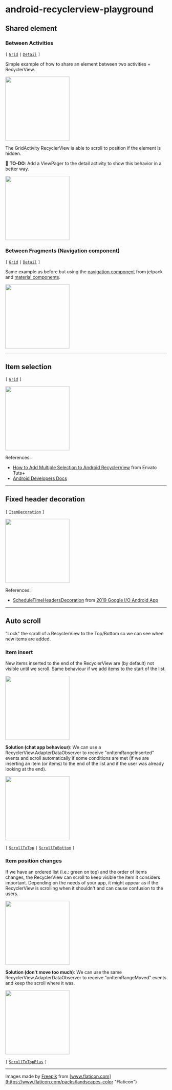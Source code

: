 # android-recyclerview-playground

## Shared element

### Between Activities

`[`
  [`Grid`](activitysharedelements/src/main/java/com/spundev/activitysharedelements/GridActivity.kt)
`|`
  [`Detail`](activitysharedelements/src/main/java/com/spundev/activitysharedelements/DetailActivity.kt)
`]`

Simple example of how to share an element between two activities + RecyclerView.

<img src="screenshots/activity_main.gif" width="200" style="max-width:100%;">

The GridActivity RecyclerView is able to scroll to position if the element is hidden.

:memo: **TO-DO**: Add a ViewPager to the detail activity to show this behavior in a better way.

<img src="screenshots/activity_scroll.gif" width="200" style="max-width:100%;">

### Between Fragments (Navigation component)

`[`
  [`Grid`](navigationsharedelements/src/main/java/com/spundev/navigationsharedelements/GridFragment.kt)
`|`
  [`Detail`](navigationsharedelements/src/main/java/com/spundev/navigationsharedelements/DetailFragment.kt)
`]`

Same example as before but using the [navigation component](https://developer.android.com/guide/navigation) from jetpack and [material components](https://github.com/material-components/material-components-android).

<img src="screenshots/fragment_main.gif" width="200" style="max-width:100%;">

---

## Item selection

`[`
  [`Grid`](multiselect/src/main/java/com/spundev/multiselect/GridActivity.kt)
`]`

<img src="screenshots/multiselect_main.gif" width="200" style="max-width:100%;">

References:

- [How to Add Multiple Selection to Android RecyclerView](https://code.tutsplus.com/tutorials/how-to-add-selection-support-to-a-recyclerview--cms-32175) from Envato Tuts+
- [Android Developers Docs](https://developer.android.com/reference/androidx/recyclerview/selection/package-summary)

---

## Fixed header decoration

`[`
  [`ItemDecoration`](fixedheader/src/main/java/com/spundev/fixedheader/DateHeaderDecoration.kt)
`]`

<img src="screenshots/fixed_header_main.gif" width="200" style="max-width:100%;">

References:

- [ScheduleTimeHeadersDecoration](https://github.com/google/iosched/blob/master/mobile/src/main/java/com/google/samples/apps/iosched/ui/schedule/ScheduleTimeHeadersDecoration.kt) from [2019 Google I/O Android App](https://github.com/google/iosched)

---

## Auto scroll

"Lock" the scroll of a RecyclerView to the Top/Bottom so we can see when new items are added.

### Item insert

New items inserted to the end of the RecyclerView are (by default) not visible until we scroll. Same behaviour if we add items to the start of the list.

<img src="screenshots/autoscroll/none_add_bottom.gif" width="200" style="max-width:100%;">

**Solution (chat app behaviour)**: We can use a RecyclerView.AdapterDataObserver to receive "onItemRangeInserted" events and scroll automatically if some conditions are met (if we are inserting an item (or items) to the end of the list and if the user was already looking at the end).

<img src="screenshots/autoscroll/bottom_add_bottom.gif" width="200" style="max-width:100%;">

`[`
  [`ScrollToTop`](autoscroll/src/main/java/com/spundev/autoscroll/scrollObservers/MyScrollToTopObserver.kt)
`|`
  [`ScrollToBottom`](autoscroll/src/main/java/com/spundev/autoscroll/scrollObservers/MyScrollToBottomObserver.kt)
`]`

### Item position changes

If we have an ordered list (i.e.: green on top) and the order of items changes, the RecyclerView can scroll to keep visible the item it considers important. Depending on the needs of your app, it might appear as if the RecyclerView is scrolling when it shouldn't and can cause confusion to the users.

<img src="screenshots/autoscroll/top_move.gif" width="200" style="max-width:100%;">

**Solution (don't move too much)**: We can use the same RecyclerView.AdapterDataObserver to receive "onItemRangeMoved" events and keep the scroll where it was.

<img src="screenshots/autoscroll/top_plus_move.gif" width="200" style="max-width:100%;">

`[`
  [`ScrollToTopPlus`](autoscroll/src/main/java/com/spundev/autoscroll/scrollObservers/MyScrollToTopPlusObserver.kt)
`]`

---

Images made by [Freepik](https://www.flaticon.com/authors/freepik "Freepik") from [www.flaticon.com](https://www.flaticon.com/packs/landscapes-color "Flaticon")
